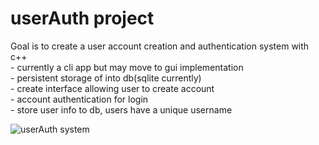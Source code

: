 # userAuth project

Goal is to create a user account creation and authentication system with c++  
    - currently a cli app but may move to gui implementation  
    - persistent storage of into db(sqlite currently)  
    - create interface allowing user to create account  
    - account authentication for login  
    - store user info to db, users have a unique username   
  

![userAuth system](https://user-images.githubusercontent.com/43590688/173268367-0fdabf91-08bb-461a-b8d7-e533f5f37573.jpg)

